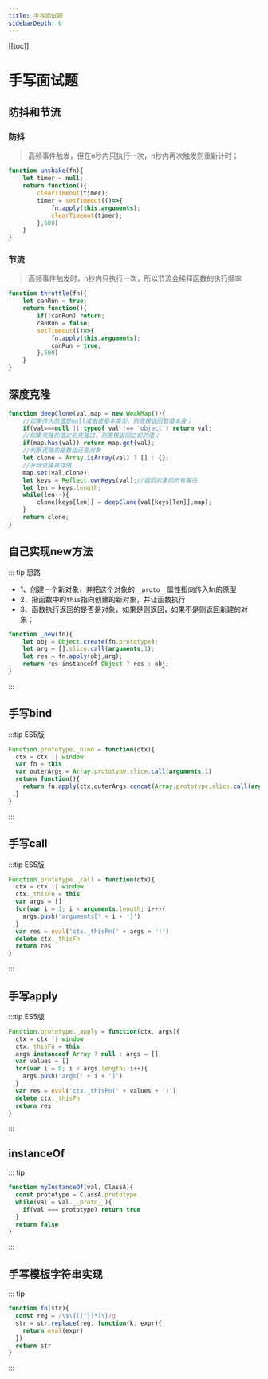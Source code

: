 ```yaml
---
title: 手写面试题
sidebarDepth: 0
---
```

[[toc]]
# 手写面试题

## 防抖和节流
### 防抖
>高频事件触发，但在n秒内只执行一次，n秒内再次触发则重新计时；
```js
function unshake(fn){
	let timer = null;
	return function(){
		clearTimeout(timer);
		timer = setTimeout(()=>{
			fn.apply(this,arguments);
			clearTimeout(timer);
		},500)
	}
}
```

### 节流
>高频事件触发时，n秒内只执行一次，所以节流会稀释函数的执行频率
```js
function throttle(fn){
	let canRun = true;
	return function(){
		if(!canRun) return;
		canRun = false;
		setTimeout(()=>{
			fn.apply(this,arguments);
			canRun = true;
		},500)
	}
}
```

## 深度克隆
```js
function deepClone(val,map = new WeakMap()){
	//如果传入的值是null或者是基本类型，则直接返回数值本身；
	if(val===null || typeof val !== 'object') return val;
	//如果克隆的值之前克隆过，则直接返回之前的值；
	if(map.has(val)) return map.get(val);
	//判断克隆的是数组还是对象
	let clone = Array.isArray(val) ? [] : {};
	//开始克隆并存储
	map.set(val,clone);
	let keys = Reflect.ownKeys(val);//返回对象的所有属性
	let len = keys.length;
	while(len--){
		clone[keys[len]] = deepClone(val[keys[len]],map);
	}
	return clone;
}
```

## 自己实现new方法
::: tip 思路
- 1、创建一个新对象，并把这个对象的`__proto__`属性指向传入fn的原型
- 2、把函数中的`this`指向创建的新对象，并让函数执行
- 3、函数执行返回的是否是对象，如果是则返回，如果不是则返回新建的对象；
```js
function _new(fn){
	let obj = Object.create(fn.prototype);
	let arg = [].slice.call(arguments,1);
	let res = fn.apply(obj,arg);
	return res instanceOf Object ? res : obj;
}
```
:::

## 手写bind
:::tip ES5版
```js 
Function.prototype._bind = function(ctx){
  ctx = ctx || window
  var fn = this
  var outerArgs = Array.prototype.slice.call(arguments,1)
  return function(){
    return fn.apply(ctx,outerArgs.concat(Array.prototype.slice.call(arguments)))
  }
}
```
:::

## 手写call
:::tip ES5版
```js 
Function.prototype._call = function(ctx){
  ctx = ctx || window
  ctx._thisFn = this
  var args = []
  for(var i = 1; i < arguments.length; i++){
    args.push('arguments[' + i + ']')
  }
  var res = eval('ctx._thisFn(' + args + ')')
  delete ctx._thisFn
  return res
}
```
:::

## 手写apply
:::tip ES5版
```js 
Function.prototype._apply = function(ctx, args){
  ctx = ctx || window
  ctx._thisFn = this
  args instanceof Array ? null : args = []
  var values = []
  for(var i = 0; i < args.length; i++){
    args.push('args[' + i + ']')
  }
  var res = eval('ctx._thisFn(' + values + ')')
  delete ctx._thisFn
  return res
}
```
:::

## instanceOf
::: tip
```js
function myInstanceOf(val, ClassA){
  const prototype = ClassA.prototype
  while(val = val.__proto__){
    if(val === prototype) return true
  }
  return false
}
```
:::

## 手写模板字符串实现
::: tip
```js
function fn(str){
  const reg = /\$\{([^}]*)\}/g
  str = str.replace(reg, function(k, expr){
    return eval(expr)
  })
  return str
}
```
:::

